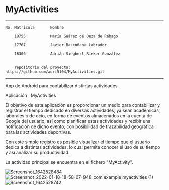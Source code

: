 # MyActivities
-----------------------------------------------
    No. Matricula       Nombre

        18755           María Suárez de Deza de Rábago

        17707           Javier Bascuñana Labrador

        18300           Adrián Siegbert Rieker González


        repositorio del proyecto: https://github.com/adri5104/MyActivities.git

------------------------------------------------

App de Android para contabilizar distintas actividades

Aplicación ¨MyActivities¨

El objetivo de esta aplicación es proporcionar un medio para contabilizar y registrar 
el tiempo dedicado en diversas actividades, ya sean académicas, laborales o de ocio, 
en forma de eventos almacenados en la cuenta de Google del usuario,
así como planificar estas actividades y recibir una notificación de dicho evento, 
con posibilidad de trazabilidad geográfica para las actividades deportivas.

Con este simple registro es posible visualizar el tiempo que el usuario dedica a distintas actividades, 
lo cual permite conocer el uso de su tiempo y así analizar su productividad. 


La actividad principal se encuentra en el fichero "MyActivity".

![Screenshot_1642528484](https://user-images.githubusercontent.com/92983875/149992857-cb287d1f-6e5e-42fd-98e9-7a864deef321.png)
![Screenshot_2022-01-18-18-58-07-948_com example myactivities (1)](https://user-images.githubusercontent.com/92983875/149992701-50e63225-5688-4d71-96e1-1d14cdaaf55a.jpg)
![Screenshot_1642528742](https://user-images.githubusercontent.com/92983875/149992897-081e2230-0886-4ce6-85b1-0f1f7574d454.png)

